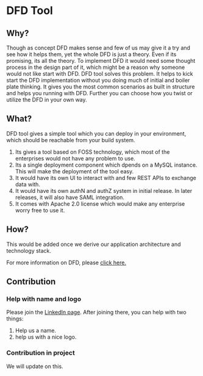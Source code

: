 # DFD Tool
## Why?

Though as concept DFD makes sense and few of us may give it a try and see how it helps them, yet the whole DFD is just a theory. Even if its promising, its all the theory. To implement DFD it would need some thought process in the design part of it, which might be a reason why someone would not like start with DFD. DFD tool solves this problem. It helps to kick start the DFD implementation without you doing much of initial and boiler plate thinking. It gives you the most common scenarios as built in structure and helps you running with DFD. Further you can choose how you twist or utilize the DFD in your own way. 

## What?

DFD tool gives a simple tool which you can deploy in your environment, which should be reachable from your build system. 
1. Its gives a tool based on FOSS technology, which most of the enterprises would not have any problem to use.
2. Its a single deployment component which dpends on a MySQL instance. This will make the deployment of the tool easy.
3. It would have its own UI to interact with and few REST APIs to exchange data with.
4. It would have its own authN and authZ system in initial release. In later releases, it will also have SAML integration.
5. It comes with Apache 2.0 license which would make any enterprise worry free to use it.

## How?

This would be added once we derive our application architecture and technology stack.

For more information on DFD, please [click here.](https://dfd.how)

## Contribution

### Help with name and logo
Please join the [LinkedIn page](https://www.linkedin.com/groups/10543155/). After joining there, you can help with two things:
1. Help us a name.
2. help us with a nice logo.

### Contribution in project

We will update on this.
